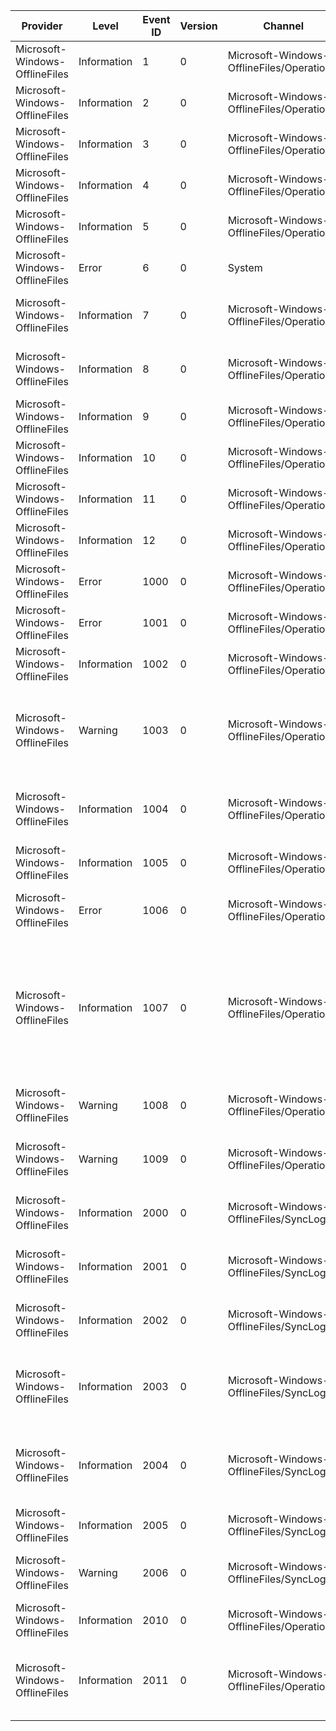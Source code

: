 Provider                        |  Level        |  Event ID  |  Version  |  Channel                                     |  Task  |  Opcode  |  Keyword                           |  Message
--------------------------------|---------------|------------|-----------|----------------------------------------------|--------|----------|------------------------------------|--------------------------------------------------------------------------------------------------------------------------------------------------------------------------------------------------------------------------------------------
Microsoft-Windows-OfflineFiles  |  Information  |  1         |  0        |  Microsoft-Windows-OfflineFiles/Operational  |        |          |  Service startup/shutdown          |
Microsoft-Windows-OfflineFiles  |  Information  |  2         |  0        |  Microsoft-Windows-OfflineFiles/Operational  |        |          |  Service startup/shutdown          |
Microsoft-Windows-OfflineFiles  |  Information  |  3         |  0        |  Microsoft-Windows-OfflineFiles/Operational  |        |          |  Service startup/shutdown          |
Microsoft-Windows-OfflineFiles  |  Information  |  4         |  0        |  Microsoft-Windows-OfflineFiles/Operational  |        |          |  Service startup/shutdown          |
Microsoft-Windows-OfflineFiles  |  Information  |  5         |  0        |  Microsoft-Windows-OfflineFiles/Operational  |        |          |  Service startup/shutdown          |
Microsoft-Windows-OfflineFiles  |  Error        |  6         |  0        |  System                                      |        |          |                                    |
Microsoft-Windows-OfflineFiles  |  Information  |  7         |  0        |  Microsoft-Windows-OfflineFiles/Operational  |        |          |  User logon/logoff                 |  User logon detectedAccount: {Account}Session: {Session}
Microsoft-Windows-OfflineFiles  |  Information  |  8         |  0        |  Microsoft-Windows-OfflineFiles/Operational  |        |          |  User logon/logoff                 |  User logoff detectedAccount: {Account}Session: {Session}
Microsoft-Windows-OfflineFiles  |  Information  |  9         |  0        |  Microsoft-Windows-OfflineFiles/Operational  |        |          |  Online/offline transitions        |  Path disconnected.{Path}
Microsoft-Windows-OfflineFiles  |  Information  |  10        |  0        |  Microsoft-Windows-OfflineFiles/Operational  |        |          |  Online/offline transitions        |  Path reconnected.{Path}
Microsoft-Windows-OfflineFiles  |  Information  |  11        |  0        |  Microsoft-Windows-OfflineFiles/Operational  |        |          |  Settings activity                 |
Microsoft-Windows-OfflineFiles  |  Information  |  12        |  0        |  Microsoft-Windows-OfflineFiles/Operational  |        |          |  Settings activity                 |
Microsoft-Windows-OfflineFiles  |  Error        |  1000      |  0        |  Microsoft-Windows-OfflineFiles/Operational  |        |          |  Background agent                  |  Background agent failed startup, error = {Text}
Microsoft-Windows-OfflineFiles  |  Error        |  1001      |  0        |  Microsoft-Windows-OfflineFiles/Operational  |        |          |  Background sync                   |  Background Synchronization failed on {Path}
Microsoft-Windows-OfflineFiles  |  Information  |  1002      |  0        |  Microsoft-Windows-OfflineFiles/Operational  |        |          |  Background sync                   |
Microsoft-Windows-OfflineFiles  |  Warning      |  1003      |  0        |  Microsoft-Windows-OfflineFiles/Operational  |        |          |  Background sync                   |  Background Synchronization has started on {Path} as client has not synced for {MinutesSinceLastSync} minutes.
Microsoft-Windows-OfflineFiles  |  Information  |  1004      |  0        |  Microsoft-Windows-OfflineFiles/Operational  |        |          |  Online/offline transitions        |  Path {Path} transitioned to slow link with latency = {Latency} and bandwidth = {Bandwidth}
Microsoft-Windows-OfflineFiles  |  Information  |  1005      |  0        |  Microsoft-Windows-OfflineFiles/Operational  |        |          |  Online/offline transitions        |  Path {Path} transitioned to online with latency = {Latency}
Microsoft-Windows-OfflineFiles  |  Error        |  1006      |  0        |  Microsoft-Windows-OfflineFiles/Operational  |        |          |  Background sync                   |  Background Synchronization failed for {FailedFileCount} files on {Path}
Microsoft-Windows-OfflineFiles  |  Information  |  1007      |  0        |  Microsoft-Windows-OfflineFiles/Operational  |        |          |  Online/offline transitions        |  Path {Path} transitioned to slow link mode so the user will work offline with background synchronization of the data to the file server. The administrator has configured this path to work offline regardless of the network performance.
Microsoft-Windows-OfflineFiles  |  Warning      |  1008      |  0        |  Microsoft-Windows-OfflineFiles/Operational  |        |          |  Online/offline transitions        |  Path {Path} failed to transition to slow link mode due to an open handle on {FileName}.
Microsoft-Windows-OfflineFiles  |  Warning      |  1009      |  0        |  Microsoft-Windows-OfflineFiles/Operational  |        |          |  Online/offline transitions        |  Path {Path} failed to transition to slow link mode due to an open handle.
Microsoft-Windows-OfflineFiles  |  Information  |  2000      |  0        |  Microsoft-Windows-OfflineFiles/SyncLog      |        |          |                                    |  Sync info for {Path}Only the server copy exists.{Path}0See details for more information.
Microsoft-Windows-OfflineFiles  |  Information  |  2001      |  0        |  Microsoft-Windows-OfflineFiles/SyncLog      |        |          |                                    |  Sync info for {Path}Only the client copy exists.{Path}2See details for more information.
Microsoft-Windows-OfflineFiles  |  Information  |  2002      |  0        |  Microsoft-Windows-OfflineFiles/SyncLog      |        |          |                                    |  Sync info for {Path}Both client and server copies exist.{Path}7See details for more information.
Microsoft-Windows-OfflineFiles  |  Information  |  2003      |  0        |  Microsoft-Windows-OfflineFiles/SyncLog      |        |          |                                    |  Sync info for {Path}Server copy exists, client copy deleted.{Path}3See details for more information.
Microsoft-Windows-OfflineFiles  |  Information  |  2004      |  0        |  Microsoft-Windows-OfflineFiles/SyncLog      |        |          |                                    |  Sync info for {Path}Server copy exists, client copy replaced then deleted.{Path}0\See details for more information.
Microsoft-Windows-OfflineFiles  |  Information  |  2005      |  0        |  Microsoft-Windows-OfflineFiles/SyncLog      |        |          |                                    |  Sync succeeded.{Path}Operation: {Operation}
Microsoft-Windows-OfflineFiles  |  Warning      |  2006      |  0        |  Microsoft-Windows-OfflineFiles/SyncLog      |        |          |                                    |  Sync failed.{Path}Operation: {Operation}Result: {Result}
Microsoft-Windows-OfflineFiles  |  Information  |  2010      |  0        |  Microsoft-Windows-OfflineFiles/Operational  |        |          |  Blocked excluded file extensions  |  Creation of new excluded file type {Path} was blocked.
Microsoft-Windows-OfflineFiles  |  Information  |  2011      |  0        |  Microsoft-Windows-OfflineFiles/Operational  |        |          |  Blocked excluded file extensions  |  Rename of file {SourcePath} to file {TargetPath} was blocked. The source and/or target file name is an excluded file type.